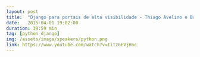 ```yaml
---
layout: post
title:  "Django para portais de alta visibilidade - Thiago Avelino e Bruno Rocha"
date:   2015-04-01 19:02:00
duration: 39:59 min
tag: [python django]
img: /assets/image/speakers/python.png
link: https://www.youtube.com/watch?v=IiTz6EVjHnc
---
```


